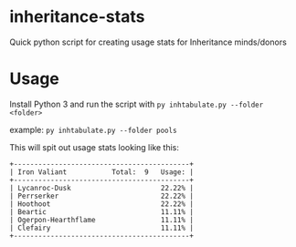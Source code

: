 # inheritance-stats
Quick python script for creating usage stats for Inheritance minds/donors
# Usage
Install Python 3 and run the script with `py inhtabulate.py --folder <folder>`

example: `py inhtabulate.py --folder pools`

This will spit out usage stats looking like this:
```
+-------------------------------------------+
| Iron Valiant           Total:  9   Usage: |
+-------------------------------------------+
| Lycanroc-Dusk                      22.22% |
| Perrserker                         22.22% |
| Hoothoot                           22.22% |
| Beartic                            11.11% |
| Ogerpon-Hearthflame                11.11% |
| Clefairy                           11.11% |
+-------------------------------------------+
```
